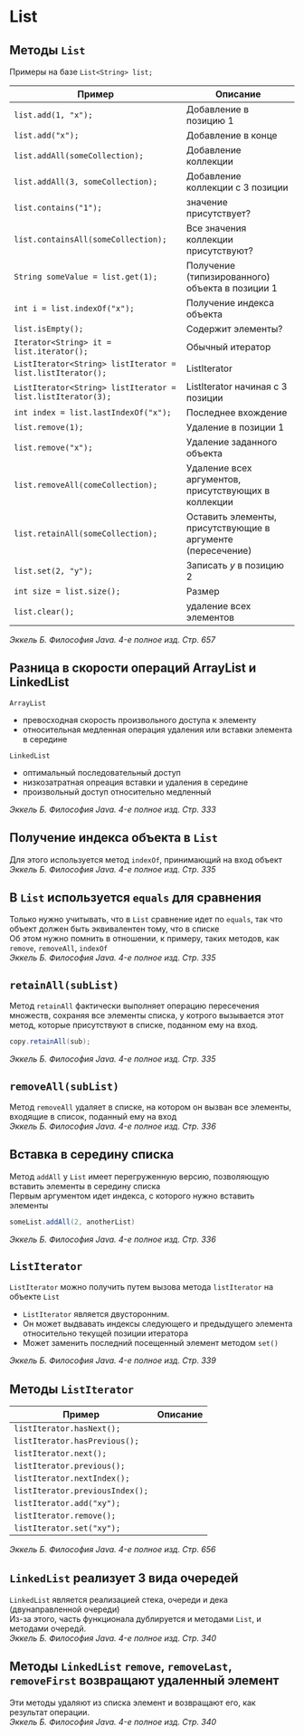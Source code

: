 # List
## Методы `List`
Примеры на базе `List<String> list;`

| Пример | Описание |
| ------------- | ------------- |
| `list.add(1, "x");` | Добавление в позицию 1 |
| `list.add("x");` | Добавление в конце |
| `list.addAll(someCollection);` | Добавление коллекции |
| `list.addAll(3, someCollection);` | Добавление коллекции с 3 позиции |
| `list.contains("1");` | значение присутствует? |
| `list.containsAll(someCollection);` | Все значения коллекции присутствуют? |
| `String someValue = list.get(1);` | Получение (типизированного) объекта в позиции 1 |
| `int i = list.indexOf("x");` | Получение индекса объекта |
| `list.isEmpty();` | Содержит элементы? |
| `Iterator<String> it = list.iterator();` | Обычный итератор |
| `ListIterator<String> listIterator = list.listIterator();` | ListIterator |
| `ListIterator<String> listIterator = list.listIterator(3);` | ListIterator начиная с 3 позиции |
| `int index = list.lastIndexOf("x");` | Последнее вхождение |
| `list.remove(1);` | Удаление в позиции 1 |
| `list.remove("x");` | Удаление заданного объекта |
| `list.removeAll(comeCollection);` | Удаление всех аргументов, присутствующих в коллекции |
| `list.retainAll(someCollection);` | Оставить элементы, присутствующие в аргументе (пересечение) |
| `list.set(2, "y");` | Записать _y_ в позицию 2 |
| `int size = list.size();` | Размер |
| `list.clear();` | удаление всех элементов |

_Эккель Б. Философия Java. 4-е полное изд. Стр. 657_

## Разница в скорости операций ArrayList и LinkedList
`ArrayList`
* превосходная скорость произвольного доступа к элементу
* относительная медленная операция удаления или вставки элемента в середине

`LinkedList`
* оптимальный последовательный доступ
* низкозатратная опреация вставки и удаления в середине
* произвольный доступ относительно медленный

_Эккель Б. Философия Java. 4-е полное изд. Стр. 333_

## Получение индекса объекта в `List`
Для этого используется метод `indexOf`, принимающий на вход объект<br/>
_Эккель Б. Философия Java. 4-е полное изд. Стр. 335_

## В `List` используется `equals` для сравнения
Только нужно учитывать, что в `List` сравнение идет по `equals`, так что объект должен быть эквивалентен тому, что в списке<br/>
Об этом нужно помнить в отношении, к примеру, таких методов, как `remove`, `removeAll`, `indexOf`<br/>
_Эккель Б. Философия Java. 4-е полное изд. Стр. 335_

## `retainAll(subList)`
Метод `retainAll` фактически выполняет операцию пересечения множеств, сохраняя все элементы списка, у котрого вызывается этот метод, которые присутствуют в списке, поданном ему на вход.
```java
copy.retainAll(sub);
```
_Эккель Б. Философия Java. 4-е полное изд. Стр. 335_

## `removeAll(subList)`
Метод `removeAll` удаляет в списке, на котором он вызван все элементы, входящие в список, поданный ему на вход<br/>
_Эккель Б. Философия Java. 4-е полное изд. Стр. 336_

## Вставка в середину списка
Метод `addAll` у `List` имеет перегруженную версию, позволяющую вставить элементы в середину списка<br/>
Первым аргументом идет индекса, с которого нужно вставить элементы
```java
someList.addAll(2, anotherList)
```
_Эккель Б. Философия Java. 4-е полное изд. Стр. 336_

## `ListIterator`
`ListIterator`  можно получить путем вызова метода `listIterator` на объекте `List`<br/>
* `ListIterator` является двусторонним.
* Он может выдвавать индексы следующего и предыдущего элемента относительно текущей позиции итератора
* Может заменить последний посещенный элемент методом `set()`

_Эккель Б. Философия Java. 4-е полное изд. Стр. 339_

## Методы `ListIterator`
| Пример | Описание |
| ------ | -------- |
| `listIterator.hasNext();` | |
| `listIterator.hasPrevious();` | |
| `listIterator.next();` | |
| `listIterator.previous();` | |
| `listIterator.nextIndex();` | |
| `listIterator.previousIndex();` | |
| `listIterator.add("xy");` | |
| `listIterator.remove();` | |
| `listIterator.set("xy");` | |


_Эккель Б. Философия Java. 4-е полное изд. Стр. 656_

## `LinkedList` реализует 3 вида очередей
`LinkedList` является реализацией стека, очереди и дека (двунаправленной очереди)<br/>
Из-за этого, часть функционала дублируется и методами `List`, и методами очередй.<br/>
_Эккель Б. Философия Java. 4-е полное изд. Стр. 340_

## Методы `LinkedList` `remove`, `removeLast`, `removeFirst` возвращают удаленный элемент
Эти методы удаляют из списка элемент и возвращают его, как результат операции.<br/>
_Эккель Б. Философия Java. 4-е полное изд. Стр. 340_